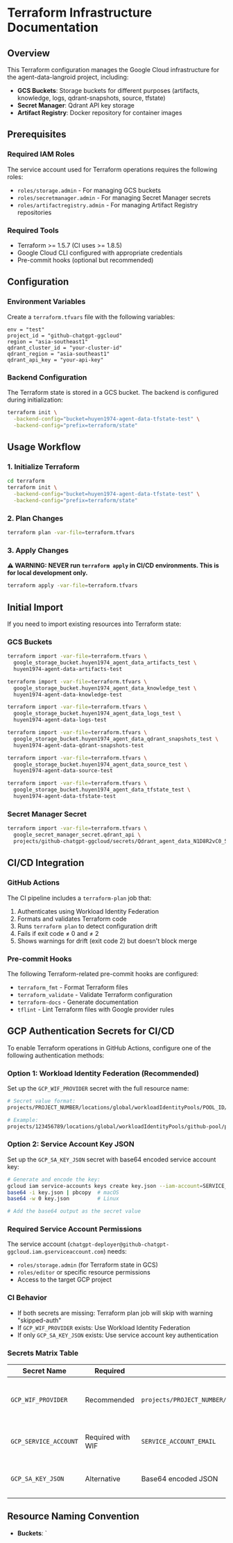 # Terraform Infrastructure Documentation

## Overview

This Terraform configuration manages the Google Cloud infrastructure for the agent-data-langroid project, including:

- **GCS Buckets**: Storage buckets for different purposes (artifacts, knowledge, logs, qdrant-snapshots, source, tfstate)
- **Secret Manager**: Qdrant API key storage
- **Artifact Registry**: Docker repository for container images

## Prerequisites

### Required IAM Roles

The service account used for Terraform operations requires the following roles:

- `roles/storage.admin` - For managing GCS buckets
- `roles/secretmanager.admin` - For managing Secret Manager secrets
- `roles/artifactregistry.admin` - For managing Artifact Registry repositories

### Required Tools

- Terraform >= 1.5.7 (CI uses >= 1.8.5)
- Google Cloud CLI configured with appropriate credentials
- Pre-commit hooks (optional but recommended)

## Configuration

### Environment Variables

Create a `terraform.tfvars` file with the following variables:

```hcl
env = "test"
project_id = "github-chatgpt-ggcloud"
region = "asia-southeast1"
qdrant_cluster_id = "your-cluster-id"
qdrant_region = "asia-southeast1"
qdrant_api_key = "your-api-key"
```

### Backend Configuration

The Terraform state is stored in a GCS bucket. The backend is configured during initialization:

```bash
terraform init \
  -backend-config="bucket=huyen1974-agent-data-tfstate-test" \
  -backend-config="prefix=terraform/state"
```

## Usage Workflow

### 1. Initialize Terraform

```bash
cd terraform
terraform init \
  -backend-config="bucket=huyen1974-agent-data-tfstate-test" \
  -backend-config="prefix=terraform/state"
```

### 2. Plan Changes

```bash
terraform plan -var-file=terraform.tfvars
```

### 3. Apply Changes

**⚠️ WARNING: NEVER run `terraform apply` in CI/CD environments. This is for local development only.**

```bash
terraform apply -var-file=terraform.tfvars
```

## Initial Import

If you need to import existing resources into Terraform state:

### GCS Buckets

```bash
terraform import -var-file=terraform.tfvars \
  google_storage_bucket.huyen1974_agent_data_artifacts_test \
  huyen1974-agent-data-artifacts-test

terraform import -var-file=terraform.tfvars \
  google_storage_bucket.huyen1974_agent_data_knowledge_test \
  huyen1974-agent-data-knowledge-test

terraform import -var-file=terraform.tfvars \
  google_storage_bucket.huyen1974_agent_data_logs_test \
  huyen1974-agent-data-logs-test

terraform import -var-file=terraform.tfvars \
  google_storage_bucket.huyen1974_agent_data_qdrant_snapshots_test \
  huyen1974-agent-data-qdrant-snapshots-test

terraform import -var-file=terraform.tfvars \
  google_storage_bucket.huyen1974_agent_data_source_test \
  huyen1974-agent-data-source-test

terraform import -var-file=terraform.tfvars \
  google_storage_bucket.huyen1974_agent_data_tfstate_test \
  huyen1974-agent-data-tfstate-test
```

### Secret Manager Secret

```bash
terraform import -var-file=terraform.tfvars \
  google_secret_manager_secret.qdrant_api \
  projects/github-chatgpt-ggcloud/secrets/Qdrant_agent_data_N1D8R2vC0_5
```

## CI/CD Integration

### GitHub Actions

The CI pipeline includes a `terraform-plan` job that:

1. Authenticates using Workload Identity Federation
2. Formats and validates Terraform code
3. Runs `terraform plan` to detect configuration drift
4. Fails if exit code ≠ 0 and ≠ 2
5. Shows warnings for drift (exit code 2) but doesn't block merge

### Pre-commit Hooks

The following Terraform-related pre-commit hooks are configured:

- `terraform_fmt` - Format Terraform files
- `terraform_validate` - Validate Terraform configuration
- `terraform-docs` - Generate documentation
- `tflint` - Lint Terraform files with Google provider rules

## GCP Authentication Secrets for CI/CD

To enable Terraform operations in GitHub Actions, configure one of the following authentication methods:

### Option 1: Workload Identity Federation (Recommended)

Set up the `GCP_WIF_PROVIDER` secret with the full resource name:

```bash
# Secret value format:
projects/PROJECT_NUMBER/locations/global/workloadIdentityPools/POOL_ID/providers/PROVIDER_ID

# Example:
projects/123456789/locations/global/workloadIdentityPools/github-pool/providers/github-provider
```

### Option 2: Service Account Key JSON

Set up the `GCP_SA_KEY_JSON` secret with base64 encoded service account key:

```bash
# Generate and encode the key:
gcloud iam service-accounts keys create key.json --iam-account=SERVICE_ACCOUNT_EMAIL
base64 -i key.json | pbcopy  # macOS
base64 -w 0 key.json         # Linux

# Add the base64 output as the secret value
```

### Required Service Account Permissions

The service account (`chatgpt-deployer@github-chatgpt-ggcloud.iam.gserviceaccount.com`) needs:
- `roles/storage.admin` (for Terraform state in GCS)
- `roles/editor` or specific resource permissions
- Access to the target GCP project

### CI Behavior

- If both secrets are missing: Terraform plan job will skip with warning "skipped-auth"
- If `GCP_WIF_PROVIDER` exists: Use Workload Identity Federation
- If only `GCP_SA_KEY_JSON` exists: Use service account key authentication

### Secrets Matrix Table

| Secret Name | Required | Format | Description |
|-------------|----------|--------|-------------|
| `GCP_WIF_PROVIDER` | Recommended | `projects/PROJECT_NUMBER/locations/global/workloadIdentityPools/POOL_ID/providers/PROVIDER_ID` | Full resource name for Workload Identity Federation |
| `GCP_SERVICE_ACCOUNT` | Required with WIF | `SERVICE_ACCOUNT_EMAIL` | Service account email for WIF authentication |
| `GCP_SA_KEY_JSON` | Alternative | Base64 encoded JSON | Service account key for direct authentication |

## Resource Naming Convention

- **Buckets**: `
